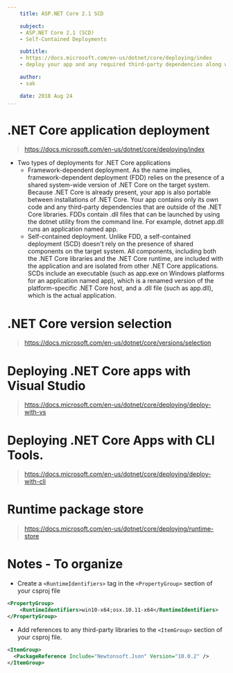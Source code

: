 ```yaml
---
	title: ASP.NET Core 2.1 SCD 

	subject:
	- ASP.NET Core 2.1 (SCD) 
	- Self-Contained Deployments

	subtitle:
	- https://docs.microsoft.com/en-us/dotnet/core/deploying/index
	- deploy your app and any required third-party dependencies along with the version of .NET Core

	author:
	- sak

	date: 2018 Aug 24
...
```


# .NET Core application deployment
> https://docs.microsoft.com/en-us/dotnet/core/deploying/index

- Two types of deployments for .NET Core applications
	- Framework-dependent deployment. As the name implies, framework-dependent deployment (FDD) relies on the presence of a shared system-wide version of .NET Core on the target system. Because .NET Core is already present, your app is also portable between installations of .NET Core. Your app contains only its own code and any third-party dependencies that are outside of the .NET Core libraries. FDDs contain .dll files that can be launched by using the dotnet utility from the command line. For example, dotnet app.dll runs an application named app.
	- Self-contained deployment. Unlike FDD, a self-contained deployment (SCD) doesn't rely on the presence of shared components on the target system. All components, including both the .NET Core libraries and the .NET Core runtime, are included with the application and are isolated from other .NET Core applications. SCDs include an executable (such as app.exe on Windows platforms for an application named app), which is a renamed version of the platform-specific .NET Core host, and a .dll file (such as app.dll), which is the actual application.


# .NET Core version selection
> https://docs.microsoft.com/en-us/dotnet/core/versions/selection

# Deploying .NET Core apps with Visual Studio
> https://docs.microsoft.com/en-us/dotnet/core/deploying/deploy-with-vs

# Deploying .NET Core Apps with CLI Tools.
> https://docs.microsoft.com/en-us/dotnet/core/deploying/deploy-with-cli

# Runtime package store
> https://docs.microsoft.com/en-us/dotnet/core/deploying/runtime-store

# Notes - To organize
- Create a `<RuntimeIdentifiers>` tag in the `<PropertyGroup>` section of your csproj file
```xml
<PropertyGroup>
    <RuntimeIdentifiers>win10-x64;osx.10.11-x64</RuntimeIdentifiers>
</PropertyGroup>
```
- Add references to any third-party libraries to the `<ItemGroup>` section of your csproj file. 
```xml
<ItemGroup>
  <PackageReference Include="Newtonsoft.Json" Version="10.0.2" />
</ItemGroup>
```

